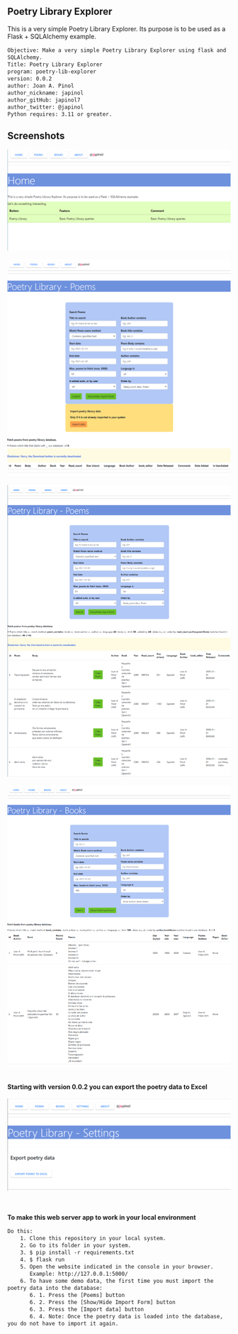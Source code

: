 ## Poetry Library Explorer
This is a very simple Poetry Library Explorer.
Its purpose is to be used as a Flask + SQLAlchemy example. 

	Objective: Make a very simple Poetry Library Explorer using flask and SQLAlchemy.
    Title: Poetry Library Explorer
	program: poetry-lib-explorer
	version: 0.0.2
	author: Joan A. Pinol
	author_nickname: japinol
	author_gitHub: japinol7
	author_twitter: @japinol
	Python requires: 3.11 or greater.


## Screenshots

<img src="screenshots/screenshot1.png"> <br/> <br/>
<img src="screenshots/screenshot2.png"> <br/> <br/>
<img src="screenshots/screenshot3.png"> <br/> <br/>
<img src="screenshots/screenshot4.png"> <br/> <br/>

#### Starting with version 0.0.2 you can export the poetry data to Excel
<img src="screenshots/screenshot5.png"> <br/>
<br> <br>

**To make this web server app to work in your local environment**

	Do this:
	    1. Clone this repository in your local system.
	    2. Go to its folder in your system.
	    3. $ pip install -r requirements.txt
	    4. $ flask run
	    5. Open the website indicated in the console in your browser.
	       Example: http://127.0.0.1:5000/
	    6. To have some demo data, the first time you must import the poetry data into the database:
	       6. 1. Press the [Poems] button
	       6. 2. Press the [Show/Hide Import Form] button
	       6. 3. Press the [Import data] button
	       6. 4. Note: Once the poetry data is loaded into the database, you do not have to import it again.
